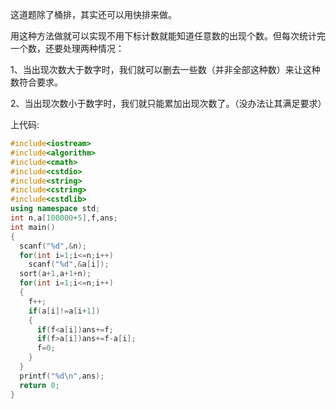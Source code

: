 这道题除了桶排，其实还可以用快排来做。

用这种方法做就可以实现不用下标计数就能知道任意数的出现个数。但每次统计完一个数，还要处理两种情况：

1、当出现次数大于数字时，我们就可以删去一些数（并非全部这种数）来让这种数符合要求。

2、当出现次数小于数字时，我们就只能累加出现次数了。（没办法让其满足要求）

上代码:

```cpp
#include<iostream>
#include<algorithm>
#include<cmath>
#include<cstdio>
#include<string>
#include<cstring>
#include<cstdlib>
using namespace std;
int n,a[100000+5],f,ans;
int main()
{
  scanf("%d",&n);
  for(int i=1;i<=n;i++)
    scanf("%d",&a[i]);
  sort(a+1,a+1+n);
  for(int i=1;i<=n;i++)
  {
    f++;
    if(a[i]!=a[i+1])
    {
      if(f<a[i])ans+=f;
      if(f>a[i])ans+=f-a[i];
      f=0;
    }
  }
  printf("%d\n",ans);
  return 0;
}

```
